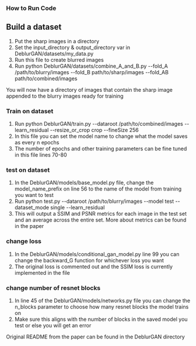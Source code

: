 ### How to Run Code

## Build a dataset
1. Put the sharp images in a directory
2. Set the input_directory & output_directory var in DeblurGAN/datasets/my_data.py
3. Run this file to create blurred images
4. Run python DeblurGAN/datasets/combine_A_and_B.py --fold_A /path/to/blurry/images --fold_B path/to/sharp/images --fold_AB path/to/combined/images

You will now have a directory of images that contain the sharp image appended to the blurry images ready for training

### Train on dataset
1. Run python DeblurGAN/train.py --dataroot /path/to/combined/images --learn_residual --resize_or_crop crop --fineSize 256
2. In this file you can set the model name to change what the model saves as every n epochs
3. The number of epochs and other training parameters can be fine tuned in this file lines 70-80

### test on dataset
1. In the DeblurGAN/models/base_model.py file, change the model_name_prefix on line 56 to the name of the model from training you want to test
2. Run python test.py --dataroot /path/to/blurry/images --model test --dataset_mode single --learn_residual
3. This will output a SSIM and PSNR metrics for each image in the test set and an average across the entire set. More about metrics can be found in the paper

### change loss 
1. In the DeblurGAN/models/conditional_gan_model.py line 99 you can change the backward_G function for whichever loss you want
2. The original loss is commented out and the SSIM loss is currently implemented in the file

### change number of resnet blocks
1. In line 45 of the DeblurGAN/models/networks.py file you can change the n_blocks parameter to choose how many resnet blocks the model trains on
2. Make sure this aligns with the number of blocks in the saved model you test or else you will get an error

Original README from the paper can be found in the DeblurGAN directory